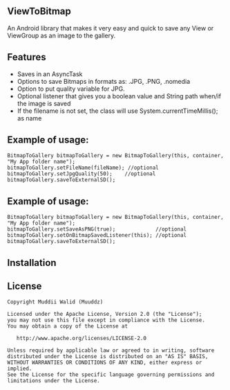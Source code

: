 ## ViewToBitmap

An Android library that makes it very easy and quick to save any View or ViewGroup as an image to the gallery.

## Features

- Saves in an AsyncTask
- Options to save Bitmaps in formats as: .JPG, .PNG, .nomedia
- Option to put quality variable for JPG.
- Optional listener that gives you a boolean value and String path when/if the image is saved
- If the filename is not set, the class will use System.currentTimeMillis(); as name

## Example of usage:

    BitmapToGallery bitmapToGallery = new BitmapToGallery(this, container, "My App folder name");
    bitmapToGallery.setFileName(fileName); //optional
    bitmapToGallery.setJpgQuality(50);    //optional    
    bitmapToGallery.saveToExternalSD();
  
## Example of usage:

    BitmapToGallery bitmapToGallery = new BitmapToGallery(this, container, "My App folder name");
    bitmapToGallery.setSaveAsPNG(true);             //optional
    bitmapToGallery.setOnBitmapSavedListener(this); //optional
    bitmapToGallery.saveToExternalSD();
    
    
    

## Installation




## License

    Copyright Muddii Walid (Muuddz)
    
    Licensed under the Apache License, Version 2.0 (the "License");
    you may not use this file except in compliance with the License.
    You may obtain a copy of the License at

       http://www.apache.org/licenses/LICENSE-2.0

    Unless required by applicable law or agreed to in writing, software
    distributed under the License is distributed on an "AS IS" BASIS,
    WITHOUT WARRANTIES OR CONDITIONS OF ANY KIND, either express or implied.
    See the License for the specific language governing permissions and
    limitations under the License.
